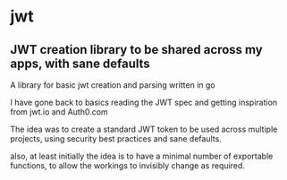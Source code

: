 # jwt
## JWT creation library to be shared across my apps, with sane defaults

A library for basic jwt creation and parsing written in go

I have gone back to basics reading the JWT spec and getting inspiration from jwt.io and Auth0.com

The idea was to create a standard JWT token to be used across multiple projects, using security best practices and sane defaults.

also, at least initially the idea is to have a minimal number of exportable functions, to allow the workings to invisibly change as required.
